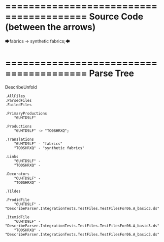 ========================================
Source Code (between the arrows)
========================================

🡆fabrics -> synthetic fabrics;🡄

========================================
Parse Tree
========================================
DescribeUnfold

    .AllFiles
    .ParsedFiles
    .FailedFiles

    .PrimaryProductions
        "6UHTD9LF" 

    .Productions
        "6UHTD9LF" -> "TO0SHRXQ";

    .Translations
        "6UHTD9LF" - "fabrics"
        "TO0SHRXQ" - "synthetic fabrics"

    .Links
        "6UHTD9LF" - 
        "TO0SHRXQ" - 

    .Decorators
        "6UHTD9LF" - 
        "TO0SHRXQ" - 

    .Tildes

    .ProdidFile
        "6UHTD9LF" - "DescribeParser.IntegrationTests.TestFiles.TestFilesFor06.A_basic3.ds"

    .ItemidFile
        "6UHTD9LF" - "DescribeParser.IntegrationTests.TestFiles.TestFilesFor06.A_basic3.ds"
        "TO0SHRXQ" - "DescribeParser.IntegrationTests.TestFiles.TestFilesFor06.A_basic3.ds"

